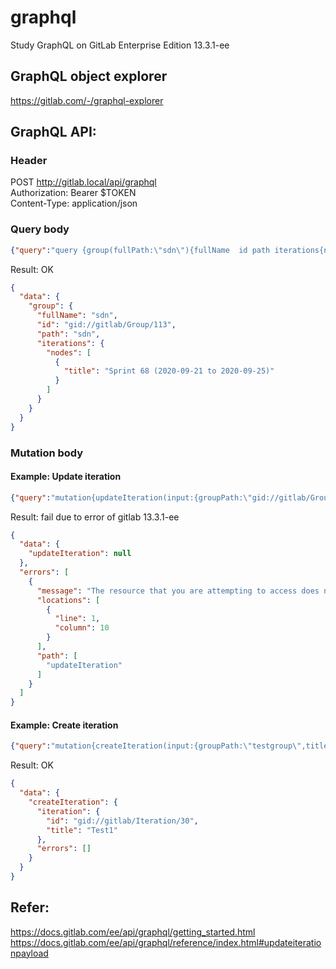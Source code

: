 # graphql
Study GraphQL on GitLab Enterprise Edition 13.3.1-ee

## GraphQL object explorer  
https://gitlab.com/-/graphql-explorer

## GraphQL API:
### Header
POST http://gitlab.local/api/graphql  
Authorization: Bearer $TOKEN  
Content-Type: application/json  
### Query body
```json
{"query":"query {group(fullPath:\"sdn\"){fullName  id path iterations{nodes{title}}}}"}
```

Result: OK
```json
{
  "data": {
    "group": {
      "fullName": "sdn",
      "id": "gid://gitlab/Group/113",
      "path": "sdn",
      "iterations": {
        "nodes": [
          {
            "title": "Sprint 68 (2020-09-21 to 2020-09-25)"
          }
        ]
      }
    }
  }
}
```
### Mutation body
#### Example: Update iteration
```json
{"query":"mutation{updateIteration(input:{groupPath:\"gid://gitlab/Group/113\",id:\"gid://gitlab/Iteration/1\",title:\"Test\"}){ iteration{id title} errors}}"}
```

Result: fail due to error of gitlab 13.3.1-ee
```json
{
  "data": {
    "updateIteration": null
  },
  "errors": [
    {
      "message": "The resource that you are attempting to access does not exist or you don't have permission to perform this action",
      "locations": [
        {
          "line": 1,
          "column": 10
        }
      ],
      "path": [
        "updateIteration"
      ]
    }
  ]
}
```
#### Example: Create iteration
```json
{"query":"mutation{createIteration(input:{groupPath:\"testgroup\",title:\"Test\",startDate:\"2020-12-06\",dueDate:\"2020-12-08\"}){ iteration{id title} errors}}"}
```

Result: OK
```json
{
  "data": {
    "createIteration": {
      "iteration": {
        "id": "gid://gitlab/Iteration/30",
        "title": "Test1"
      },
      "errors": []
    }
  }
}
```

## Refer: 
https://docs.gitlab.com/ee/api/graphql/getting_started.html   
https://docs.gitlab.com/ee/api/graphql/reference/index.html#updateiterationpayload

